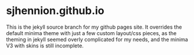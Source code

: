 # sjhennion.github.io

This is the jekyll source branch for my github pages site.  It overrides the default minima theme with just a few custom layout/css pieces, as the theming in jekyll seemed overly complicated for my needs, and the minima V3 with skins is still incomplete.

